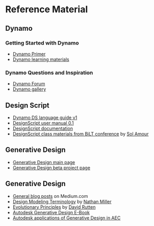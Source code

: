 # Reference Material

## Dynamo

### Getting Started with Dynamo

* [Dynamo Primer](https://primer.dynamobim.org/)
* [Dynamo learning materials](https://dynamobim.org/learn/)

### Dynamo Questions and Inspiration

* [Dynamo Forum](https://forum.dynamobim.com/)
* [Dynamo gallery](https://www.dynamobim.org/)

## Design Script

* [Dynamo DS language guide v1](https://dynamobim.org/wp-content/uploads/forum-assets/colin-mccroneautodesk-com/07/10/Dynamo_language_guide_version_1.pdf)
* [DesignScript user manual 0.1](http://designscript.io/DesignScript_user_manual_0.1.pdf)
* [DesignScript documentation](https://dynamobim.org/wp-content/links/DesignScriptGuide.pdf)
* [DesignScript class materials from BiLT conference](https://github.com/Amoursol/dynamoDesignScript) by [Sol Amour](https://github.com/Amoursol)

## Generative Design

* [Generative Design main page](https://www.autodesk.com/solutions/refinery-beta)
* [Generative Design beta project page](https://beta.autodesk.com/key/RefineryLanding)

## Generative Design

* [General blog posts](https://medium.com/generative-design) on Medium.com
* [Design Modeling Terminology](https://archinate.files.wordpress.com/2018/06/dstasiuk-design-modeling-terminology1.pdf) by [Nathan Miller](https://github.com/archinate)
* [Evolutionary Principles](https://www.grasshopper3d.com/profiles/blogs/evolutionary-principles) by [David Rutten](https://github.com/DavidRutten)
* [Autodesk Generative Design E-Book](https://www.autodesk.com/content/dam/autodesk/www/solutions/generative-design/autodesk-aec-generative-design-ebook.pdf)
* [Autodesk applications of Generative Design in AEC](https://www.autodesk.com/solutions/generative-design/architecture-engineering-construction)

